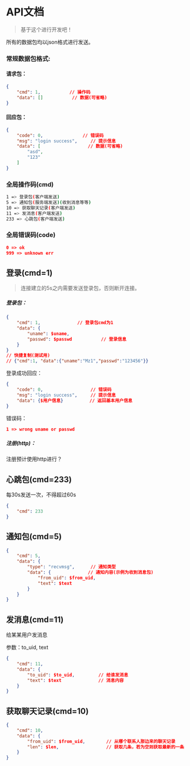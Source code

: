 # API文档

> 基于这个进行开发吧！

所有的数据包均以json格式进行发送。



### 常规数据包格式:

#### 请求包：

```json
{
	"cmd": 1,           // 操作码
    "data": []           // 数据(可省略)
}
```



#### 回应包：

```json
{
    "code": 0,               // 错误码
    "msg": "login success",     // 提示信息
    "data": [                  // 数据(可省略)
        "asd",
        "123"
    ]
}
```



### 全局操作码(cmd)

```bash
1 => 登录包(客户端发送)
5 => 通知包(服务端发送)(收到消息等等)
10 => 获取聊天记录(客户端发送)
11 => 发消息(客户端发送)
233 => 心跳包(客户端发送)
```



### 全局错误码(code)

```json
0 => ok
999 => unknown err
```





## 登录(cmd=1)

> 连接建立的5s之内需要发送登录包，否则断开连接。

##### 登录包：

```json
{
    "cmd": 1,              // 登录包cmd为1
    "data": {
        "uname": $uname,
        "passwd": $passwd           // 登录信息
    }
}
// 快捷复制(测试用)
// {"cmd":1, "data":{"uname":"Mz1","passwd":"123456"}}
```

登录成功回应：

```json
{
    "code": 0,                  // 错误码
    "msg": "login success",     // 提示信息
    "data": {$用户信息}          // 返回基本用户信息
}
```

错误码：

```json
1 => wrong uname or passwd
```



##### 注册(http)：

注册预计使用http进行？



## 心跳包(cmd=233)

每30s发送一次，不得超过60s

```json
{
	"cmd": 233
}
```



## 通知包(cmd=5)

```json
{
    "cmd": 5,
    "data": {
        "type": "recvmsg",      // 通知类型
        "data": {              // 通知内容(示例为收到消息包)
            "from_uid": $from_uid,
            "text": $text
        }
    }
}
```





## 发消息(cmd=11)

给某某用户发消息

参数：to_uid, text

```json
{
    "cmd": 11,
    "data": {
        "to_uid": $to_uid,         // 给谁发消息
        "text": $text              // 消息内容
    }
}
```



## 获取聊天记录(cmd=10)

```json
{
    "cmd": 10,
    "data": {
        "from_uid": $from_uid,        // 从哪个联系人那边来的聊天记录
        "len": $len,                  // 获取几条，若为空则获取最新的一条
    }
}
```

